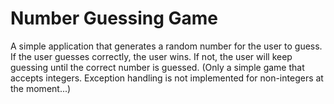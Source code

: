 # Number Guessing Game
A simple application that generates a random number for the user to guess. If the user guesses correctly, the user wins. If not, the user will keep guessing until the correct number is guessed. (Only a simple game that accepts integers. Exception handling is not implemented for non-integers at the moment...)
